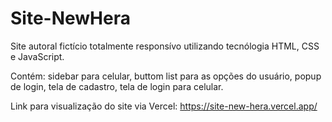 # Site-NewHera
Site autoral fictício totalmente responsívo utilizando tecnólogia HTML, CSS e JavaScript.

Contém: sidebar para celular, buttom list para as opções do usuário,
popup de login, tela de cadastro, tela de login para celular.

Link para visualização do site via Vercel: https://site-new-hera.vercel.app/
